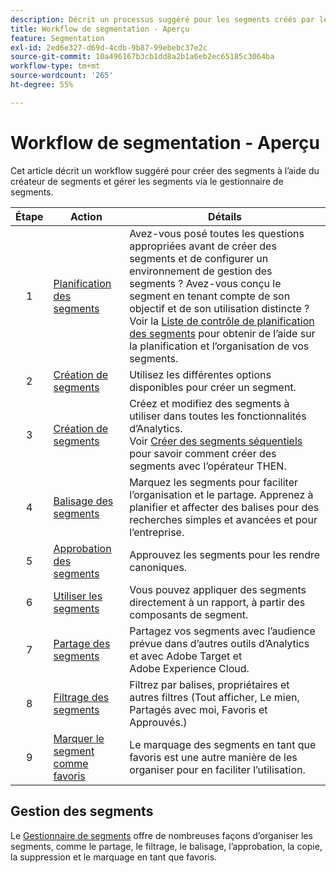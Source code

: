 ```yaml
---
description: Décrit un processus suggéré pour les segments créés par le Créateur de segments et gérés dans le Gestionnaire de segments.
title: Workflow de segmentation - Aperçu
feature: Segmentation
exl-id: 2ed6e327-d69d-4cdb-9b87-99ebebc37e2c
source-git-commit: 10a496167b3cb1dd8a2b1a6eb2ec65185c3064ba
workflow-type: tm+mt
source-wordcount: '265'
ht-degree: 55%

---
```


# Workflow de segmentation - Aperçu

Cet article décrit un workflow suggéré pour créer des segments à l’aide du créateur de segments et gérer les segments via le gestionnaire de segments.


| Étape | Action | Détails |
|:--:|---|---|
| 1 | [Planification des segments](/help/components/segmentation/segmentation-workflow/seg-plan.md) | Avez-vous posé toutes les questions appropriées avant de créer des segments et de configurer un environnement de gestion des segments ? Avez-vous conçu le segment en tenant compte de son objectif et de son utilisation distincte ? <br/>Voir la [Liste de contrôle de planification des segments](seg-plan.md) pour obtenir de l’aide sur la planification et l’organisation de vos segments. |
| 2 | [Création de segments](seg-create.md) | Utilisez les différentes options disponibles pour créer un segment. |
| 3 | [Création de segments](/help/components/segmentation/segmentation-workflow/seg-build.md) | Créez et modifiez des segments à utiliser dans toutes les fonctionnalités d’Analytics. <br/>Voir [Créer des segments séquentiels](/help/components/segmentation/segmentation-workflow/seg-sequential-build.md) pour savoir comment créer des segments avec l’opérateur THEN. |
| 4 | [Balisage des segments](/help/components/segmentation/segmentation-workflow/seg-tag.md) | Marquez les segments pour faciliter l’organisation et le partage. Apprenez à planifier et affecter des balises pour des recherches simples et avancées et pour l’entreprise. |
| 5 | [Approbation des segments](/help/components/segmentation/segmentation-workflow/seg-approve.md) | Approuvez les segments pour les rendre canoniques. |
| 6 | [Utiliser les segments](/help/components/segmentation/segmentation-workflow/t-seg-apply.md) | Vous pouvez appliquer des segments directement à un rapport, à partir des composants de segment. |
| 7 | [Partage des segments](/help/components/segmentation/segmentation-workflow/t-seg-share.md) | Partagez vos segments avec l’audience prévue dans d’autres outils d’Analytics et avec Adobe Target et Adobe Experience Cloud. |
| 8 | [Filtrage des segments](/help/components/segmentation/segmentation-workflow/t-seg-filter.md) | Filtrez par balises, propriétaires et autres filtres (Tout afficher, Le mien, Partagés avec moi, Favoris et Approuvés.) |
| 9 | [Marquer le segment comme favoris](/help/components/segmentation/segmentation-workflow/t-seg-favorite.md) | Le marquage des segments en tant que favoris est une autre manière de les organiser pour en faciliter l’utilisation. |

## Gestion des segments

Le [Gestionnaire de segments](/help/components/segmentation/segmentation-workflow/seg-manage.md) offre de nombreuses façons d’organiser les segments, comme le partage, le filtrage, le balisage, l’approbation, la copie, la suppression et le marquage en tant que favoris.
